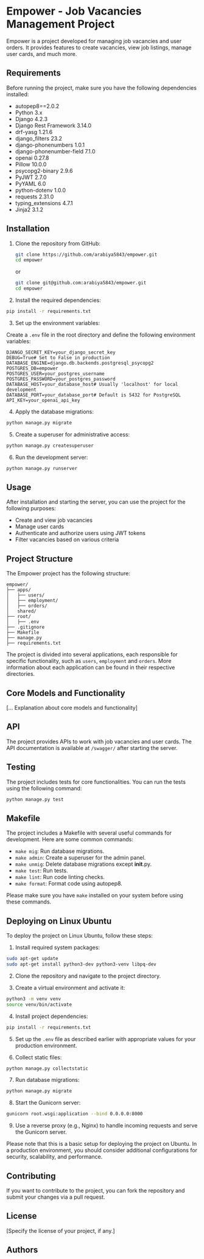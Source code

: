 # Empower - Job Vacancies Management Project

Empower is a project developed for managing job vacancies and user orders. It provides features to create vacancies,
view job listings, manage user cards, and much more.

## Requirements

Before running the project, make sure you have the following dependencies installed:

- autopep8==2.0.2
- Python 3.x
- Django 4.2.3
- Django Rest Framework 3.14.0
- drf-yasg 1.21.6
- django_filters 23.2
- django-phonenumbers 1.0.1
- django-phonenumber-field 7.1.0
- openai 0.27.8
- Pillow 10.0.0
- psycopg2-binary 2.9.6
- PyJWT 2.7.0
- PyYAML 6.0
- python-dotenv 1.0.0
- requests 2.31.0
- typing_extensions 4.7.1
- Jinja2 3.1.2

## Installation

1. Clone the repository from GitHub:

   ```bash
   git clone https://github.com/arabiya5843/empower.git
   cd empower
   ```

   or

   ```bash
   git clone git@github.com:arabiya5843/empower.git
   cd empower
   ```

2. Install the required dependencies:

```bash
pip install -r requirements.txt
```

3. Set up the environment variables:

Create a `.env` file in the root directory and define the following environment variables:

```dotenv
DJANGO_SECRET_KEY=your_django_secret_key
DEBUG=True# Set to False in production
DATABASE_ENGINE=django.db.backends.postgresql_psycopg2
POSTGRES_DB=empower
POSTGRES_USER=your_postgres_username
POSTGRES_PASSWORD=your_postgres_password
DATABASE_HOST=your_database_host# Usually 'localhost' for local development
DATABASE_PORT=your_database_port# Default is 5432 for PostgreSQL
API_KEY=your_openai_api_key
```

4. Apply the database migrations:

```bash
python manage.py migrate
```

5. Create a superuser for administrative access:

```bash
python manage.py createsuperuser
```

6. Run the development server:

```bash
python manage.py runserver
```

## Usage

After installation and starting the server, you can use the project for the following purposes:

- Create and view job vacancies
- Manage user cards
- Authenticate and authorize users using JWT tokens
- Filter vacancies based on various criteria

## Project Structure

The Empower project has the following structure:

```
empower/
├── apps/
│   ├── users/
│   ├── employment/
│   ├── orders/
│   shared/
├── root/
│   ├── .env
├── .gitignore
├── Makefile
├── manage.py
├── requirements.txt
```

The project is divided into several applications, each responsible for specific functionality, such
as `users`, `employment` and `orders`. More information about each application can be found in their
respective directories.

## Core Models and Functionality

[... Explanation about core models and functionality]

## API

The project provides APIs to work with job vacancies and user cards. The API documentation is available at `/swagger/`
after starting the server.

## Testing

The project includes tests for core functionalities. You can run the tests using the following command:

```bash
python manage.py test
```

## Makefile

The project includes a Makefile with several useful commands for development. Here are some common commands:

- `make mig`: Run database migrations.
- `make admin`: Create a superuser for the admin panel.
- `make unmig`: Delete database migrations except __init__.py.
- `make test`: Run tests.
- `make lint`: Run code linting checks.
- `make format`: Format code using autopep8.

Please make sure you have `make` installed on your system before using these commands.

## Deploying on Linux Ubuntu

To deploy the project on Linux Ubuntu, follow these steps:

1. Install required system packages:

```bash
sudo apt-get update
sudo apt-get install python3-dev python3-venv libpq-dev
```

2. Clone the repository and navigate to the project directory.

3. Create a virtual environment and activate it:

```bash
python3 -m venv venv
source venv/bin/activate
```

4. Install project dependencies:

```bash
pip install -r requirements.txt
```

5. Set up the `.env` file as described earlier with appropriate values for your production environment.

6. Collect static files:

```bash
python manage.py collectstatic
```

7. Run database migrations:

```bash
python manage.py migrate
```

8. Start the Gunicorn server:

```bash
gunicorn root.wsgi:application --bind 0.0.0.0:8000
```

9. Use a reverse proxy (e.g., Nginx) to handle incoming requests and serve the Gunicorn server.

Please note that this is a basic setup for deploying the project on Ubuntu. In a production environment, you should
consider additional configurations for security, scalability, and performance.

## Contributing

If you want to contribute to the project, you can fork the repository and submit your changes via a pull request.

## License

[Specify the license of your project, if any.]

## Authors
